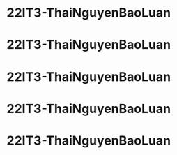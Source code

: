 # 22IT3-ThaiNguyenBaoLuan
# 22IT3-ThaiNguyenBaoLuan
# 22IT3-ThaiNguyenBaoLuan
# 22IT3-ThaiNguyenBaoLuan
# 22IT3-ThaiNguyenBaoLuan
